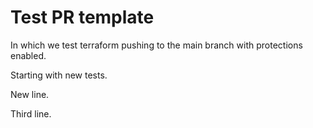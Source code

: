 # Test PR template

In which we test terraform pushing to the main branch with protections enabled.

Starting with new tests.

New line.

Third line.

